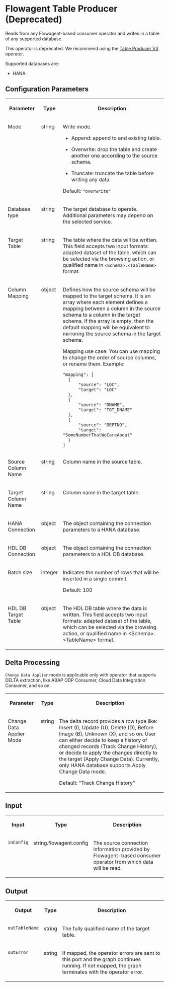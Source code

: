 <!-- loiofda7323f33584cb0bdd25bc7730d777f -->

# Flowagent Table Producer \(Deprecated\)

Reads from any Flowagent-based consumer operator and writes in a table of any supported database.



This operator is deprecated. We recommend using the [Table Producer V3](table-producer-v3-092de44.md) operator.

Supported databases are:

-   HANA



<a name="loiofda7323f33584cb0bdd25bc7730d777f__section_byb_wbx_cfb"/>

## Configuration Parameters


<table>
<tr>
<th valign="top">

Parameter

</th>
<th valign="top">

Type

</th>
<th valign="top">

Description

</th>
</tr>
<tr>
<td valign="top">

Mode

</td>
<td valign="top">

string

</td>
<td valign="top">

Write mode.

-   Append: append to and existing table.

-   Overwrite: drop the table and create another one according to the source schema.

-   Truncate: truncate the table before writing any data.


Default: `"overwrite"`

</td>
</tr>
<tr>
<td valign="top">

Database type

</td>
<td valign="top">

string

</td>
<td valign="top">

The target database to operate. Additional parameters may depend on the selected service.

</td>
</tr>
<tr>
<td valign="top">

Target Table

</td>
<td valign="top">

string

</td>
<td valign="top">

The table where the data will be written. This field accepts two input formats: adapted dataset of the table, which can be selected via the browsing action, or qualified name in `<Schema>.<TableName>` format.

</td>
</tr>
<tr>
<td valign="top">

Column Mapping

</td>
<td valign="top">

object

</td>
<td valign="top">

Defines how the source schema will be mapped to the target schema. It is an array where each element defines a mapping between a column in the source schema to a column in the target schema. If the array is empty, then the default mapping will be equivalent to mirroring the source schema in the target schema.

Mapping use case: You can use mapping to change the order of source columns, or rename them. Example:

```
"mapping": [
  {
      "source": "LOC",
      "target": "LOC"
  },
  {
      "source": "DNAME",
      "target": "TGT_DNAME"
  },
  {
      "source": "DEPTNO",
      "target": "SomeNumberThatWeCareAbout"
  }
]
```



</td>
</tr>
<tr>
<td valign="top">

Source Column Name

</td>
<td valign="top">

string

</td>
<td valign="top">

Column name in the source table.

</td>
</tr>
<tr>
<td valign="top">

Target Column Name

</td>
<td valign="top">

string

</td>
<td valign="top">

Column name in the target table.

</td>
</tr>
<tr>
<td valign="top">

HANA Connection

</td>
<td valign="top">

object

</td>
<td valign="top">

The object containing the connection parameters to a HANA database.

</td>
</tr>
<tr>
<td valign="top">

HDL DB Connection

</td>
<td valign="top">

object

</td>
<td valign="top">

The object containing the connection parameters to a HDL DB database.

</td>
</tr>
<tr>
<td valign="top">

Batch size

</td>
<td valign="top">

integer

</td>
<td valign="top">

Indicates the number of rows that will be inserted in a single commit.

Default: 100

</td>
</tr>
<tr>
<td valign="top">

HDL DB Target Table

</td>
<td valign="top">

object

</td>
<td valign="top">

The HDL DB table where the data is written. This field accepts two input formats: adapted dataset of the table, which can be selected via the browsing action, or qualified name in <Schema\>.<TableName\> format.

</td>
</tr>
</table>



<a name="loiofda7323f33584cb0bdd25bc7730d777f__section_dkd_3y5_whb"/>

## Delta Processing

`Change Data Applier` mode is applicable only with operator that supports DELTA extraction, like ABAP ODP Consumer, Cloud Data Integration Consumer, and so on.


<table>
<tr>
<th valign="top">

Paraneter

</th>
<th valign="top">

Type

</th>
<th valign="top">

Description

</th>
</tr>
<tr>
<td valign="top">

Change Data Applier Mode

</td>
<td valign="top">

string

</td>
<td valign="top">

The delta record provides a row type like: Insert \(I\), Update \(U\), Delete \(D\), Before Image \(B\), Unknown \(X\), and so on. User can either decide to keep a history of changed records \(Track Change History\), or decide to apply the changes directly to the target \(Apply Change Data\). Currently, only HANA database supports Apply Change Data mode.

Default: "Track Change History"

</td>
</tr>
</table>



<a name="loiofda7323f33584cb0bdd25bc7730d777f__section_s1d_wtw_cfb"/>

## Input


<table>
<tr>
<th valign="top">

Input

</th>
<th valign="top">

Type

</th>
<th valign="top">

Description

</th>
</tr>
<tr>
<td valign="top">

`inConfig` 

</td>
<td valign="top">

string.flowagent.config

</td>
<td valign="top">

The source connection information provided by Flowagent-based consumer operator from which data will be read.

</td>
</tr>
</table>



<a name="loiofda7323f33584cb0bdd25bc7730d777f__section_dfm_c5w_cfb"/>

## Output


<table>
<tr>
<th valign="top">

Output

</th>
<th valign="top">

Type

</th>
<th valign="top">

Description

</th>
</tr>
<tr>
<td valign="top">

`outTableName` 

</td>
<td valign="top">

string

</td>
<td valign="top">

The fully qualified name of the target table.

</td>
</tr>
<tr>
<td valign="top">

`outError` 

</td>
<td valign="top">

string

</td>
<td valign="top">

If mapped, the operator errors are sent to this port and the graph continues running. If not mapped, the graph terminates with the operator error.

</td>
</tr>
</table>

